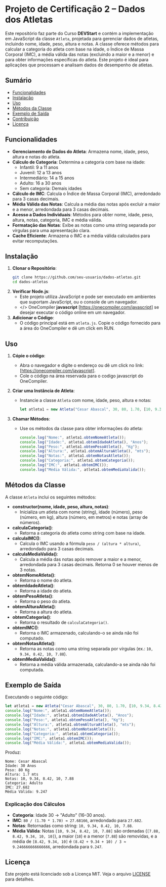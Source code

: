 # Projeto de Certificação 2 – Dados dos Atletas

Este repositório faz parte do Curso **DEVStart**  e contém a implementação em JavaScript da classe `Atleta`, projetada para gerenciar dados de atletas, incluindo nome, idade, peso, altura e notas. A classe oferece métodos para calcular a categoria do atleta com base na idade, o Índice de Massa Corporal (IMC), a média válida das notas (excluindo a maior e a menor) e para obter informações específicas do atleta. Este projeto é ideal para aplicações que processam e analisam dados de desempenho de atletas.

## Sumário
- [Funcionalidades](#funcionalidades)
- [Instalação](#instalação)
- [Uso](#uso)
- [Métodos da Classe](#métodos-da-classe)
- [Exemplo de Saída](#exemplo-de-saída)
- [Contribuição](#contribuição)
- [Licença](#licença)

## Funcionalidades
- **Gerenciamento de Dados do Atleta**: Armazena nome, idade, peso, altura e notas do atleta.
- **Cálculo de Categoria**: Determina a categoria com base na idade:
  - Infantil: 9 a 11 anos
  - Juvenil: 12 a 13 anos
  - Intermediário: 14 a 15 anos
  - Adulto: 16 a 30 anos
  - Sem categoria: Demais idades
- **Cálculo de IMC**: Calcula o Índice de Massa Corporal (IMC), arredondado para 3 casas decimais.
- **Média Válida das Notas**: Calcula a média das notas após excluir a maior e a menor, arredondada para 3 casas decimais.
- **Acesso a Dados Individuais**: Métodos para obter nome, idade, peso, altura, notas, categoria, IMC e média válida.
- **Formatação das Notas**: Exibe as notas como uma string separada por vírgulas para uma apresentação clara.
- **Cache Eficiente**: Armazena o IMC e a média válida calculados para evitar recomputações.

## Instalação
1. **Clonar o Repositório**:
   ```bash
   git clone https://github.com/seu-usuario/dados-atletas.git
   cd dados-atletas
   ```
2. **Verificar Node.js**:
   - Este projeto utiliza JavaScript e pode ser executado em ambientes que suportam JavaScript, ou o console de um navegador.
   - </> OneCompiler **javascript** [https://onecompiler.com/javascript] se desejar executar o código online em um navegador.
3. **Adicionar o Código**:
   - O código principal está em `atleta.js`. Copie o código fornecido para a área do OneCompiler e dê um click em RUN.

## Uso
1. **Cópie o código**:
   - Abra o navegador e digite o endereço ou dê um click no link: [https://onecompiler.com/javascript]. 
   - Cole o código na área reservada para o codigo javascript do OneCompiler.

2. **Criar uma Instância de Atleta**:
   - Instancie a classe `Atleta` com nome, idade, peso, altura e notas:
     ```javascript
     let atleta1 = new Atleta("Cesar Abascal", 30, 80, 1.70, [10, 9.34, 8.42, 10, 7.88]);
     ```
3. **Chamar Métodos**:
   - Use os métodos da classe para obter informações do atleta:
     ```javascript
     console.log("Nome:", atleta1.obtemNomeAtleta());
     console.log("Idade:", atleta1.obtemIdadeAtleta(), "Anos");
     console.log("Peso:", atleta1.obtemPesoAtleta(), "Kg");
     console.log("Altura:", atleta1.obtemAlturaAtleta(), "mts");
     console.log("Notas:", atleta1.obtemNotasAtleta());
     console.log("Categoria:", atleta1.obtemCategoria());
     console.log("IMC:", atleta1.obtemIMC());
     console.log("Média Válida:", atleta1.obtemMediaValida());
     ```

## Métodos da Classe
A classe `Atleta` inclui os seguintes métodos:

- **constructor(nome, idade, peso, altura, notas)**:
  - Inicializa um atleta com nome (string), idade (número), peso (número, em kg), altura (número, em metros) e notas (array de números).
- **calculaCategoria()**:
  - Retorna a categoria do atleta como string com base na idade.
- **calculaIMC()**:
  - Calcula o IMC usando a fórmula `peso / (altura * altura)`, arredondado para 3 casas decimais.
- **calculaMediaValida()**:
  - Calcula a média das notas após remover a maior e a menor, arredondada para 3 casas decimais. Retorna 0 se houver menos de 3 notas.
- **obtemNomeAtleta()**:
  - Retorna o nome do atleta.
- **obtemIdadeAtleta()**:
  - Retorna a idade do atleta.
- **obtemPesoAtleta()**:
  - Retorna o peso do atleta.
- **obtemAlturaAtleta()**:
  - Retorna a altura do atleta.
- **obtemCategoria()**:
  - Retorna o resultado de `calculaCategoria()`.
- **obtemIMC()**:
  - Retorna o IMC armazenado, calculando-o se ainda não foi computado.
- **obtemNotasAtleta()**:
  - Retorna as notas como uma string separada por vírgulas (ex.: `10, 9.34, 8.42, 10, 7.88`).
- **obtemMediaValida()**:
  - Retorna a média válida armazenada, calculando-a se ainda não foi computada.

## Exemplo de Saída
Executando o seguinte código:
```javascript
let atleta1 = new Atleta("Cesar Abascal", 30, 80, 1.70, [10, 9.34, 8.42, 10, 7.88]);
console.log("Nome:", atleta1.obtemNomeAtleta());
console.log("Idade:", atleta1.obtemIdadeAtleta(), "Anos");
console.log("Peso:", atleta1.obtemPesoAtleta(), "Kg");
console.log("Altura:", atleta1.obtemAlturaAtleta(), "mts");
console.log("Notas:", atleta1.obtemNotasAtleta());
console.log("Categoria:", atleta1.obtemCategoria());
console.log("IMC:", atleta1.obtemIMC());
console.log("Média Válida:", atleta1.obtemMediaValida());
```

Produz:
```
Nome: Cesar Abascal
Idade: 30 Anos
Peso: 80 Kg
Altura: 1.7 mts
Notas: 10, 9.34, 8.42, 10, 7.88
Categoria: Adulto
IMC: 27.682
Média Válida: 9.247
```

### Explicação dos Cálculos
- **Categoria**: Idade 30 → "Adulto" (16–30 anos).
- **IMC**: `80 / (1.70 * 1.70) ≈ 27.68166`, arredondado para `27.682`.
- **Notas**: Retornadas como string: `10, 9.34, 8.42, 10, 7.88`.
- **Média Válida**: Notas `[10, 9.34, 8.42, 10, 7.88]` são ordenadas (`[7.88, 8.42, 9.34, 10, 10]`), a maior (`10`) e a menor (`7.88`) são removidas, e a média de `[8.42, 9.34, 10]` é `(8.42 + 9.34 + 10) / 3 ≈ 9.246666666666666`, arredondada para `9.247`.

## Licença
Este projeto está licenciado sob a Licença MIT. Veja o arquivo [LICENSE](LICENSE) para detalhes.
